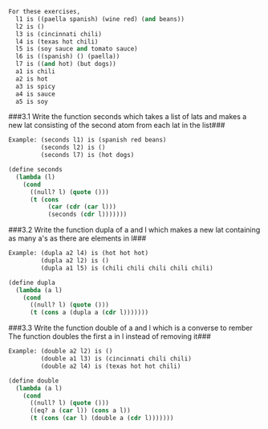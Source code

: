 ```lisp
For these exercises,
  l1 is ((paella spanish) (wine red) (and beans))
  l2 is ()
  l3 is (cincinnati chili)
  l4 is (texas hot chili)
  l5 is (soy sauce and tomato sauce)
  l6 is ((spanish) () (paella))
  l7 is ((and hot) (but dogs))
  a1 is chili
  a2 is hot
  a3 is spicy
  a4 is sauce
  a5 is soy
```

###3.1 Write the function seconds which takes a list of lats and makes a new lat consisting of the second atom from each lat in the list###
```lisp
Example: (seconds l1) is (spanish red beans)
         (seconds l2) is ()
         (seconds l7) is (hot dogs)
```
```lisp
(define seconds
  (lambda (l)
    (cond
      ((null? l) (quote ()))
      (t (cons
           (car (cdr (car l)))
           (seconds (cdr l)))))))
```

###3.2 Write the function dupla of a and l which makes a new lat containing as many a's as there are elements in l###
```lisp
Example: (dupla a2 l4) is (hot hot hot)
         (dupla a2 l2) is ()
         (dupla a1 l5) is (chili chili chili chili chili)
```
```lisp
(define dupla
  (lambda (a l)
    (cond
      ((null? l) (quote ()))
      (t (cons a (dupla a (cdr l)))))))
```

###3.3 Write the function double of a and l which is a converse to rember The function doubles the first a in l instead of removing it###
```lisp
Example: (double a2 l2) is ()
         (double a1 l3) is (cincinnati chili chili)
         (double a2 l4) is (texas hot hot chili)
```
```lisp
(define double
  (lambda (a l)
    (cond
      ((null? l) (quote ()))
      ((eq? a (car l)) (cons a l))
      (t (cons (car l) (double a (cdr l)))))))
```
